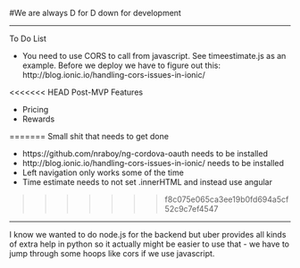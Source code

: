
#We are always D for D 
down for development
</br>
<hr>
To Do List
<ul>
  <li>You need to use CORS to call from javascript. See timeestimate.js as an example. Before we deploy we have to figure out this: http://blog.ionic.io/handling-cors-issues-in-ionic/</li>
</ul>
<<<<<<< HEAD
Post-MVP Features
<ul>
  <li>Pricing</li>
  <li>Rewards</li>
</ul>
=======
Small shit that needs to get done
<ul>
<li>https://github.com/nraboy/ng-cordova-oauth needs to be installed</li>
<li>http://blog.ionic.io/handling-cors-issues-in-ionic/ needs to be installed</li>
<li>Left navigation only works some of the time</li>
<li>Time estimate needs to not set .innerHTML and instead use angular</li>
</ul>

>>>>>>> f8c075e065ca3ee19b0fd694a5cf52c9c7ef4547
<hr>

I know we wanted to do node.js for the backend but uber provides all kinds of extra help in python so it actually might be easier to use that - we have to jump through some hoops like cors if we use javascript.
